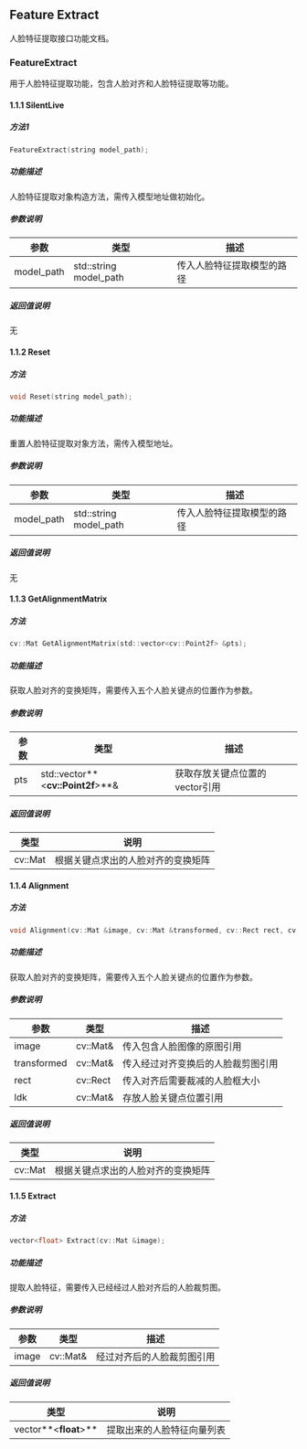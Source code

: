 ## Feature Extract

人脸特征提取接口功能文档。

### FeatureExtract

用于人脸特征提取功能，包含人脸对齐和人脸特征提取等功能。



#### 1.1.1 SilentLive

##### 方法1

```C
FeatureExtract(string model_path);
```

##### 功能描述

人脸特征提取对象构造方法，需传入模型地址做初始化。

##### 参数说明

| 参数       | 类型                   | 描述                       |
| ---------- | ---------------------- | -------------------------- |
| model_path | std::string model_path | 传入人脸特征提取模型的路径 |

##### 返回值说明

无



#### 1.1.2 Reset

##### 方法

```C
void Reset(string model_path);
```

##### 功能描述

重置人脸特征提取对象方法，需传入模型地址。

##### 参数说明

| 参数       | 类型                   | 描述                       |
| ---------- | ---------------------- | -------------------------- |
| model_path | std::string model_path | 传入人脸特征提取模型的路径 |

##### 返回值说明

无



#### 1.1.3 GetAlignmentMatrix

##### 方法

```C
cv::Mat GetAlignmentMatrix(std::vector<cv::Point2f> &pts);
```

##### 功能描述

获取人脸对齐的变换矩阵，需要传入五个人脸关键点的位置作为参数。

##### 参数说明

| 参数 | 类型                              | 描述                           |
| ---- | --------------------------------- | ------------------------------ |
| pts  | std::vector**<**cv::Point2f**>**& | 获取存放关键点位置的vector引用 |

##### 返回值说明

| 类型    | 说明                               |
| ------- | ---------------------------------- |
| cv::Mat | 根据关键点求出的人脸对齐的变换矩阵 |



#### 1.1.4 Alignment

##### 方法

```C
void Alignment(cv::Mat &image, cv::Mat &transformed, cv::Rect rect, cv::Mat &ldk);
```

##### 功能描述

获取人脸对齐的变换矩阵，需要传入五个人脸关键点的位置作为参数。

##### 参数说明

| 参数        | 类型     | 描述                               |
| ----------- | -------- | ---------------------------------- |
| image       | cv::Mat& | 传入包含人脸图像的原图引用         |
| transformed | cv::Mat& | 传入经过对齐变换后的人脸裁剪图引用 |
| rect        | cv::Rect | 传入对齐后需要裁减的人脸框大小     |
| ldk         | cv::Mat& | 存放人脸关键点位置引用             |

##### 返回值说明

| 类型    | 说明                               |
| ------- | ---------------------------------- |
| cv::Mat | 根据关键点求出的人脸对齐的变换矩阵 |



#### 1.1.5 Extract

##### 方法

```C
vector<float> Extract(cv::Mat &image);
```

##### 功能描述

提取人脸特征，需要传入已经经过人脸对齐后的人脸裁剪图。

##### 参数说明

| 参数  | 类型     | 描述                       |
| ----- | -------- | -------------------------- |
| image | cv::Mat& | 经过对齐后的人脸裁剪图引用 |

##### 返回值说明

| 类型                  | 说明                       |
| --------------------- | -------------------------- |
| vector**<**float**>** | 提取出来的人脸特征向量列表 |



